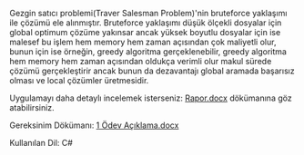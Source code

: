 Gezgin satıcı problemi(Traver Salesman Problem)'nin bruteforce yaklaşımı ile çözümü ele alınmıştır.
Bruteforce yaklaşımı düşük ölçekli dosyalar için global optimum çözüme yakınsar ancak yüksek boyutlu
dosyalar için ise malesef bu işlem hem memory hem zaman açısından çok maliyetli olur, bunun için ise
örneğin, greedy algoritma gerçeklenebilir, greedy algoritma hem memory hem zaman açısından oldukça
verimli olur makul sürede çözümü gerçekleştirir ancak bunun da dezavantajı global aramada başarısız
olması ve local çözümler üretmesidir.
  
Uygulamayı daha detaylı incelemek isterseniz: [Rapor.docx](https://github.com/osman28tr/Tsp-Problem-Solution-With-BruteForce/files/11781388/Rapor.docx)
dökümanına göz atabilirsiniz.


Gereksinim Dökümanı: [1 Ödev Açıklama.docx](https://github.com/osman28tr/Tsp-Problem-Solution-With-BruteForce/files/11781380/1.Odev.Aciklama.docx)

Kullanılan Dil: C#
